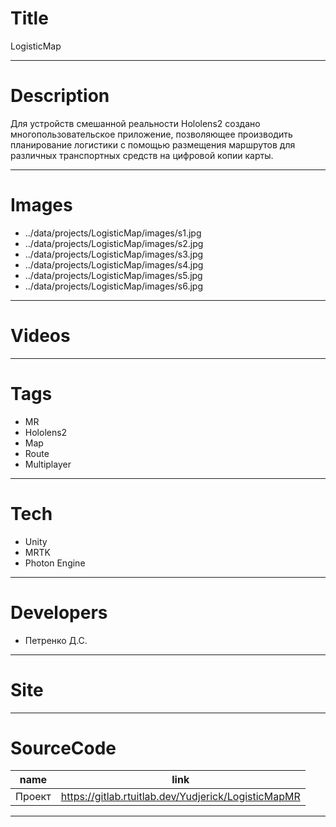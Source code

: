 # Title

LogisticMap

---

# Description

Для устройств смешанной реальности Hololens2 создано многопользовательское приложение, позволяющее производить планирование логистики с помощью размещения маршрутов для различных транспортных средств на цифровой копии карты.

---

# Images

- ../data/projects/LogisticMap/images/s1.jpg
- ../data/projects/LogisticMap/images/s2.jpg
- ../data/projects/LogisticMap/images/s3.jpg
- ../data/projects/LogisticMap/images/s4.jpg
- ../data/projects/LogisticMap/images/s5.jpg
- ../data/projects/LogisticMap/images/s6.jpg

---

# Videos

---

# Tags

- MR
- Hololens2
- Map
- Route
- Multiplayer

---

# Tech

- Unity
- MRTK
- Photon Engine

---

# Developers

- Петренко Д.С.

---

# Site

---

# SourceCode

| name   | link                                                |
| ------ | --------------------------------------------------- |
| Проект | https://gitlab.rtuitlab.dev/Yudjerick/LogisticMapMR |

---